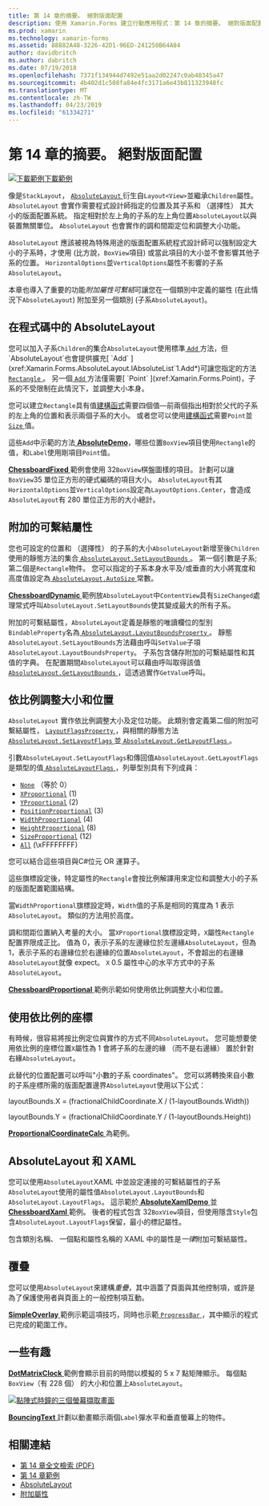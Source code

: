```yaml
---
title: 第 14 章的摘要。 絕對版面配置
description: 使用 Xamarin.Forms 建立行動應用程式：第 14 章的摘要。 絕對版面配置
ms.prod: xamarin
ms.technology: xamarin-forms
ms.assetid: 88882A48-3226-42D1-96ED-241250B64A84
author: davidbritch
ms.author: dabritch
ms.date: 07/19/2018
ms.openlocfilehash: 7371f134944d7492e51aa2d02247c0ab48345a47
ms.sourcegitcommit: 4b402d1c508fa84e4fc3171a6e43b811323948fc
ms.translationtype: MT
ms.contentlocale: zh-TW
ms.lasthandoff: 04/23/2019
ms.locfileid: "61334271"
---
```

# <a name="summary-of-chapter-14-absolute-layout"></a>第 14 章的摘要。 絕對版面配置

[![下載範例](~/media/shared/download.png)下載範例](https://github.com/xamarin/xamarin-forms-book-samples/tree/master/Chapter14)

像是`StackLayout`， [ `AbsoluteLayout` ](xref:Xamarin.Forms.AbsoluteLayout)衍生自`Layout<View>`並繼承`Children`屬性。 `AbsoluteLayout` 會實作需要程式設計師指定的位置及其子系和 （選擇性） 其大小的版面配置系統。 指定相對於左上角的子系的左上角位置`AbsoluteLayout`以與裝置無關單位。 `AbsoluteLayout` 也會實作的調和間距定位和調整大小功能。

`AbsoluteLayout` 應該被視為特殊用途的版面配置系統程式設計師可以強制設定大小的子系時，才使用 (比方說，`BoxView`項目) 或當此項目的大小並不會影響其他子系的位置。 `HorizontalOptions`並`VerticalOptions`屬性不影響的子系`AbsoluteLayout`。

本章也導入了重要的功能*附加屬性可繫結*可讓您在一個類別中定義的屬性 (在此情況下`AbsoluteLayout`) 附加至另一個類別 (子系`AbsoluteLayout`)。

## <a name="absolutelayout-in-code"></a>在程式碼中的 AbsoluteLayout

您可以加入子系`Children`的集合`AbsoluteLayout`使用標準[ `Add` ](xref:System.Collections.Generic.ICollection`1.Add*)方法，但`AbsoluteLayout`也會提供擴充[ `Add` ](xref:Xamarin.Forms.AbsoluteLayout.IAbsoluteList`1.Add*)可讓您指定的方法[ `Rectangle` ](xref:Xamarin.Forms.Rectangle)。 另一個[ `Add` ](xref:Xamarin.Forms.AbsoluteLayout.IAbsoluteList`1.Add*)方法僅需要[ `Point` ](xref:Xamarin.Forms.Point)，子系的不受限制在此情況下，並調整大小本身。

您可以建立`Rectangle`具有值[建構函式](xref:Xamarin.Forms.Rectangle.%23ctor(System.Double,System.Double,System.Double,System.Double))需要四個值&mdash;前兩個指出相對於父代的子系的左上角的位置和表示兩個子系的大小。 或者您可以使用[建構函式](xref:Xamarin.Forms.Rectangle.%23ctor(Xamarin.Forms.Point,Xamarin.Forms.Size))需要`Point`並[ `Size` ](xref:Xamarin.Forms.Size)值。

這些`Add`中示範的方法[ **AbsoluteDemo**](https://github.com/xamarin/xamarin-forms-book-samples/tree/master/Chapter14/AbsoluteDemo)，哪些位置`BoxView`項目使用`Rectangle`的值，和`Label`使用剛項目`Point`值。

[ **ChessboardFixed** ](https://github.com/xamarin/xamarin-forms-book-samples/tree/master/Chapter14/ChessboardFixed)範例會使用 32`BoxView`棋盤圖樣的項目。 計劃可以讓`BoxView`35 單位正方形的硬式編碼的項目大小。 `AbsoluteLayout`有其`HorizontalOptions`並`VerticalOptions`設定為`LayoutOptions.Center`，會造成`AbsoluteLayout`有 280 單位正方形的大小總計。

## <a name="attached-bindable-properties"></a>附加的可繫結屬性

您也可設定的位置和 （選擇性） 的子系的大小`AbsoluteLayout`新增至後`Children`使用的靜態方法的集合[ `AbsoluteLayout.SetLayoutBounds` ](xref:Xamarin.Forms.AbsoluteLayout.SetLayoutBounds(Xamarin.Forms.BindableObject,Xamarin.Forms.Rectangle))。 第一個引數是子系;第二個是`Rectangle`物件。 您可以指定的子系本身水平及/或垂直的大小將寬度和高度值設定為[ `AbsoluteLayout.AutoSize` ](xref:Xamarin.Forms.AbsoluteLayout.AutoSize)常數。

[ **ChessboardDynamic** ](https://github.com/xamarin/xamarin-forms-book-samples/tree/master/Chapter14/ChessboardDynamic)範例放`AbsoluteLayout`中`ContentView`具有`SizeChanged`處理常式呼叫`AbsoluteLayout.SetLayoutBounds`使其變成最大的所有子系。  

附加的可繫結屬性，`AbsoluteLayout`定義是靜態的唯讀欄位的型別`BindableProperty`名為[ `AbsoluteLayout.LayoutBoundsProperty` ](xref:Xamarin.Forms.AbsoluteLayout.LayoutBoundsProperty)。 靜態`AbsoluteLayout.SetLayoutBounds`方法藉由呼叫`SetValue`子項`AbsoluteLayout.LayoutBoundsProperty`。 子系包含儲存附加的可繫結屬性和其值的字典。 在配置期間`AbsoluteLayout`可以藉由呼叫取得該值[ `AbsoluteLayout.GetLayoutBounds` ](xref:Xamarin.Forms.AbsoluteLayout.GetLayoutBounds(Xamarin.Forms.BindableObject))，這透過實作`GetValue`呼叫。

## <a name="proportional-sizing-and-positioning"></a>依比例調整大小和位置

`AbsoluteLayout` 實作依比例調整大小及定位功能。 此類別會定義第二個的附加可繫結屬性， [ `LayoutFlagsProperty` ](xref:Xamarin.Forms.AbsoluteLayout.LayoutFlagsProperty)，與相關的靜態方法[ `AbsoluteLayout.SetLayoutFlags` ](xref:Xamarin.Forms.AbsoluteLayout.SetLayoutFlags(Xamarin.Forms.BindableObject,Xamarin.Forms.AbsoluteLayoutFlags))並[ `AbsoluteLayout.GetLayoutFlags` ](xref:Xamarin.Forms.AbsoluteLayout.GetLayoutFlags(Xamarin.Forms.BindableObject))。

引數`AbsoluteLayout.SetLayoutFlags`和傳回值`AbsoluteLayout.GetLayoutFlags`是類型的值[ `AbsoluteLayoutFlags` ](xref:Xamarin.Forms.AbsoluteLayoutFlags)，列舉型別具有下列成員：

- [`None`](xref:Xamarin.Forms.AbsoluteLayoutFlags.None) （等於 0）
- [`XProportional`](xref:Xamarin.Forms.AbsoluteLayoutFlags.XProportional) (1)
- [`YProportional`](xref:Xamarin.Forms.AbsoluteLayoutFlags.YProportional) (2)
- [`PositionProportional`](xref:Xamarin.Forms.AbsoluteLayoutFlags.PositionProportional) (3)
- [`WidthProportional`](xref:Xamarin.Forms.AbsoluteLayoutFlags.WidthProportional) (4)
- [`HeightProportional`](xref:Xamarin.Forms.AbsoluteLayoutFlags.HeightProportional) (8)
- [`SizeProportional`](xref:Xamarin.Forms.AbsoluteLayoutFlags.SizeProportional) (12)
- [`All`](xref:Xamarin.Forms.AbsoluteLayoutFlags.All) (\xFFFFFFFF)

您可以結合這些項目與C#位元 OR 運算子。

這些旗標設定後，特定屬性的`Rectangle`會按比例解譯用來定位和調整大小的子系的版面配置範圍結構。

當`WidthProportional`旗標設定時，`Width`值的子系是相同的寬度為 1 表示`AbsoluteLayout`。 類似的方法用於高度。

調和間距位置納入考量的大小。 當`XProportional`旗標設定時，`X`屬性`Rectangle`配置界限成正比。 值為 0，表示子系的左邊緣位於左邊緣`AbsoluteLayout`，但為 1，表示子系的右邊緣位於右邊緣的位置`AbsoluteLayout`，不會超出的右邊緣`AbsoluteLayout`就像 expect。 `X` 0.5 屬性中心的水平方式中的子系`AbsoluteLayout`。

[ **ChessboardProportional** ](https://github.com/xamarin/xamarin-forms-book-samples/tree/master/Chapter14/ChessboardProportional)範例示範如何使用依比例調整大小和位置。

## <a name="working-with-proportional-coordinates"></a>使用依比例的座標

有時候，很容易將按比例定位與實作的方式不同`AbsoluteLayout`。 您可能想要使用依比例的座標位置`X`屬性為 1 會將子系的左邊的緣 （而不是右邊緣） 置於針對右緣`AbsoluteLayout`。

此替代的位置配置可以呼叫"小數的子系 coordinates"。 您可以將轉換來自小數的子系座標所需的版面配置邊界`AbsoluteLayout`使用以下公式：

layoutBounds.X = (fractionalChildCoordinate.X / (1-layoutBounds.Width))

layoutBounds.Y = (fractionalChildCoordinate.Y / (1-layoutBounds.Height))

[ **ProportionalCoordinateCalc** ](https://github.com/xamarin/xamarin-forms-book-samples/tree/master/Chapter14/PropCoordCalc)為範例。

## <a name="absolutelayout-and-xaml"></a>AbsoluteLayout 和 XAML

您可以使用`AbsoluteLayout`XAML 中並設定連接的可繫結屬性的子系`AbsoluteLayout`使用的屬性值`AbsoluteLayout.LayoutBounds`和`AbsoluteLayout.LayoutFlags`。 這示範於[ **AbsoluteXamlDemo** ](https://github.com/xamarin/xamarin-forms-book-samples/tree/master/Chapter14/AbsoluteXamlDemo)並[ **ChessboardXaml** ](https://github.com/xamarin/xamarin-forms-book-samples/tree/master/Chapter14/ChessboardXaml)範例。 後者的程式包含 32`BoxView`項目，但使用隱含`Style`包含`AbsoluteLayout.LayoutFlags`保留，最小的標記屬性。

包含類別名稱、 一個點和屬性名稱的 XAML 中的屬性是*一律*附加可繫結屬性。

## <a name="overlays"></a>覆疊

您可以使用`AbsoluteLayout`來建構*重疊*，其中涵蓋了頁面與其他控制項，或許是為了保護使用者與頁面上的一般控制項互動。

[ **SimpleOverlay** ](https://github.com/xamarin/xamarin-forms-book-samples/tree/master/Chapter14/SimpleOverlay)範例示範這項技巧，同時也示範[ `ProgressBar` ](xref:Xamarin.Forms.ProgressBar)，其中顯示的程式已完成的範圍工作。

## <a name="some-fun"></a>一些有趣

[ **DotMatrixClock** ](https://github.com/xamarin/xamarin-forms-book-samples/tree/master/Chapter14/DotMatrixClock)範例會顯示目前的時間以模擬的 5 x 7 點矩陣顯示。 每個點`BoxView`（有 228 個） 的大小和位置上`AbsoluteLayout`。

[![點陣式時鐘的三個螢幕擷取畫面](images/ch14fg08-small.png "點陣式時鐘")](images/ch14fg08-large.png#lightbox "點陣式時鐘")

[ **BouncingText** ](https://github.com/xamarin/xamarin-forms-book-samples/tree/master/Chapter14/BouncingText)計劃以動畫顯示兩個`Label`彈水平和垂直螢幕上的物件。



## <a name="related-links"></a>相關連結

- [第 14 章全文檢索 (PDF)](https://download.xamarin.com/developer/xamarin-forms-book/XamarinFormsBook-Ch14-Apr2016.pdf)
- [第 14 章範例](https://github.com/xamarin/xamarin-forms-book-samples/tree/master/Chapter14)
- [AbsoluteLayout](~/xamarin-forms/user-interface/layouts/absolute-layout.md)
- [附加屬性](~/xamarin-forms/xaml/attached-properties.md)
